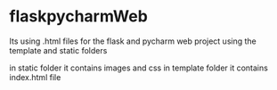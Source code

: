 # flaskpycharmWeb

Its using .html files for the flask and pycharm web project
using the template and static folders


in static folder it contains images and css 
in template folder it contains index.html file

